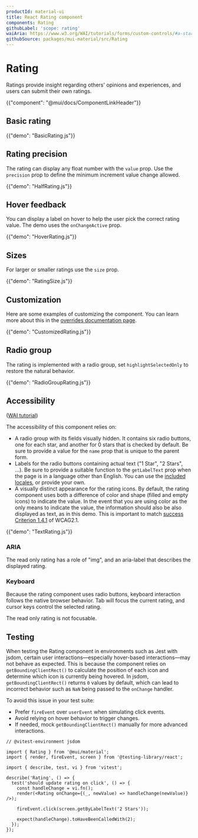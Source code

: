 ```yaml
---
productId: material-ui
title: React Rating component
components: Rating
githubLabel: 'scope: rating'
waiAria: https://www.w3.org/WAI/tutorials/forms/custom-controls/#a-star-rating
githubSource: packages/mui-material/src/Rating
---
```


# Rating

<p class="description">Ratings provide insight regarding others' opinions and experiences, and users can submit their own ratings.</p>

{{"component": "@mui/docs/ComponentLinkHeader"}}

## Basic rating

{{"demo": "BasicRating.js"}}

## Rating precision

The rating can display any float number with the `value` prop.
Use the `precision` prop to define the minimum increment value change allowed.

{{"demo": "HalfRating.js"}}

## Hover feedback

You can display a label on hover to help the user pick the correct rating value.
The demo uses the `onChangeActive` prop.

{{"demo": "HoverRating.js"}}

## Sizes

For larger or smaller ratings use the `size` prop.

{{"demo": "RatingSize.js"}}

## Customization

Here are some examples of customizing the component.
You can learn more about this in the [overrides documentation page](/material-ui/customization/how-to-customize/).

{{"demo": "CustomizedRating.js"}}

## Radio group

The rating is implemented with a radio group, set `highlightSelectedOnly` to restore the natural behavior.

{{"demo": "RadioGroupRating.js"}}

## Accessibility

([WAI tutorial](https://www.w3.org/WAI/tutorials/forms/custom-controls/#a-star-rating))

The accessibility of this component relies on:

- A radio group with its fields visually hidden.
  It contains six radio buttons, one for each star, and another for 0 stars that is checked by default. Be sure to provide a value for the `name` prop that is unique to the parent form.
- Labels for the radio buttons containing actual text ("1 Star", "2 Stars", …).
  Be sure to provide a suitable function to the `getLabelText` prop when the page is in a language other than English. You can use the [included locales](/material-ui/guides/localization/), or provide your own.
- A visually distinct appearance for the rating icons.
  By default, the rating component uses both a difference of color and shape (filled and empty icons) to indicate the value. In the event that you are using color as the only means to indicate the value, the information should also be also displayed as text, as in this demo. This is important to match [success Criterion 1.4.1](https://www.w3.org/TR/WCAG21/#use-of-color) of WCAG2.1.

{{"demo": "TextRating.js"}}

### ARIA

The read only rating has a role of "img", and an aria-label that describes the displayed rating.

### Keyboard

Because the rating component uses radio buttons, keyboard interaction follows the native browser behavior. Tab will focus the current rating, and cursor keys control the selected rating.

The read only rating is not focusable.

## Testing

When testing the Rating component in environments such as Jest with jsdom, certain user interactions—especially hover-based interactions—may not behave as expected.
This is because the component relies on `getBoundingClientRect()` to calculate the position of each icon and determine which icon is currently being hovered.
In jsdom, `getBoundingClientRect()` returns `0` values by default, which can lead to incorrect behavior such as `NaN` being passed to the `onChange` handler.

To avoid this issue in your test suite:

- Prefer `fireEvent` over `userEvent` when simulating click events.
- Avoid relying on hover behavior to trigger changes.
- If needed, mock `getBoundingClientRect()` manually for more advanced interactions.

```tsx
// @vitest-environment jsdom

import { Rating } from '@mui/material';
import { render, fireEvent, screen } from '@testing-library/react';

import { describe, test, vi } from 'vitest';

describe('Rating', () => {
  test('should update rating on click', () => {
    const handleChange = vi.fn();
    render(<Rating onChange={(_, newValue) => handleChange(newValue)} />);

    fireEvent.click(screen.getByLabelText('2 Stars'));

    expect(handleChange).toHaveBeenCalledWith(2);
  });
});
```
